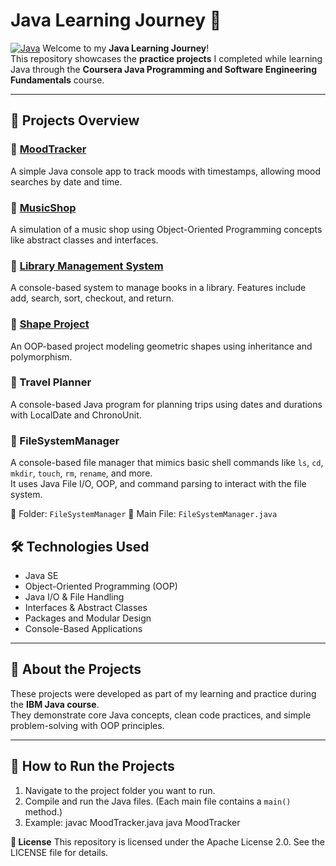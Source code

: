# Java Learning Journey 🚀
[![Java](https://img.shields.io/badge/Java-ED8B00?style=for-the-badge&logo=java&logoColor=white)](https://www.oracle.com/java/)
Welcome to my **Java Learning Journey**!  
This repository showcases the **practice projects** I completed while learning Java through the **Coursera Java Programming and Software Engineering Fundamentals** course.

---

## 🧳 Projects Overview

### 🔹 [MoodTracker](./MoodTracker)
A simple Java console app to track moods with timestamps, allowing mood searches by date and time.

### 🔹 [MusicShop](./MusicShop)
A simulation of a music shop using Object-Oriented Programming concepts like abstract classes and interfaces.

### 🔹 [Library Management System](./LibraryManagementSystem)
A console-based system to manage books in a library. Features include add, search, sort, checkout, and return.

### 🔹 [Shape Project](./ShapeProject)
An OOP-based project modeling geometric shapes using inheritance and polymorphism.

### 🔹 Travel Planner

A console-based Java program for planning trips using dates and durations with LocalDate and ChronoUnit.
### 🔹 FileSystemManager  
A console-based file manager that mimics basic shell commands like `ls`, `cd`, `mkdir`, `touch`, `rm`, `rename`, and more.  
It uses Java File I/O, OOP, and command parsing to interact with the file system.

📁 Folder: `FileSystemManager`
📄 Main File: `FileSystemManager.java`


## 🛠 Technologies Used
- Java SE
- Object-Oriented Programming (OOP)
- Java I/O & File Handling
- Interfaces & Abstract Classes
- Packages and Modular Design
- Console-Based Applications

---

## 🧪 About the Projects
These projects were developed as part of my learning and practice during the **IBM Java course**.  
They demonstrate core Java concepts, clean code practices, and simple problem-solving with OOP principles.

---

## 🚀 How to Run the Projects
1. Navigate to the project folder you want to run.
2. Compile and run the Java files. (Each main file contains a `main()` method.)
3. Example:
   javac MoodTracker.java
   java MoodTracker

   
  **📜 License**
This repository is licensed under the Apache License 2.0. See the LICENSE file for details.
